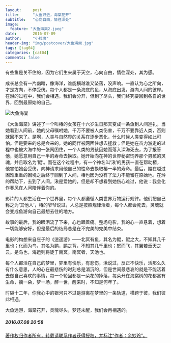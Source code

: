 ```yaml
---
layout:     post
title:      "大鱼归去，海棠花开"
subtitle:   "心向自由，情往深处"
image:
  feature: "大鱼海棠2.jpeg"
date:       2016-07-09
author:     "小粒玲"
header-img: "img/postcover/大鱼海棠.jpg"
tags: [tag04]
categories: [cat04]
comments: false
---
```




有些鱼是关不住的，因为它们生来属于天空，心向自由，情往深处，其为感。

成长总会有一片幽暗，像海洋，谁能横越谁又坠落，没声响。一直认为心之所向，才是方向，不停受伤。每个人都是一条海底的鱼，从海底出发，游向人间的彼岸。在游的过程中，我们会相遇，我们会分开，但到了尽头，我们终究要回到各自的世界，回到最原始的自己。﻿

![大鱼海棠](http://7xtust.com2.z0.glb.clouddn.com/1309139-2125ae54178cc17e.jpg "大鱼海棠")

 
 《大鱼海棠》讲述了一个叫椿的女孩在十六岁生日那天变成一条鱼到人间巡礼，当她看到人间前，她的父母嘱咐她，千万不要被人类伤害，千万不要靠近人类，否则就回不来了。是啊，人类与自然界的关系在逐步恶化，什么时候人类变得如此可怕。但是要来的总是会来的，她的同伴被网困住想去拯救；但是她在奋力游走的过程中也被大海中的一张网困住，一个人类的男孩因她而落入深海死去，为了报答他，她愿意用自己一半的寿命去换取。她开始向在神的世界秘密饲养那个男孩的灵魂，并且取名为‘鲲’。而在这个过程中，有一个神名叫‘湫’的男孩一直在帮助椿，他害怕她会受伤，向神请求用他自己的性命去换取椿一半的寿命。最后，鲲在越过困难重重的困境之后终于回到了人间，椿也因为没有了法力不能留在原始地。在浺的帮助下，去到了人间。湫是爱她的，但是却不想看到她伤心难过，他说：我会化作春风在人间陪伴着你的。

影片的人都生活在一个世界里，每个人都遵循人类世界万物运行规律。他们把自己称之为‘其他人’，椿的爷爷说过，人总是按照规律活着，每个人都会死去，灵魂就会变成鱼游向自己最想去往的地方。

故事的最后，我的眼泪流了下来，心也跟着痛。整场电影，我的心一直悬着，想着一切能够安好，但是最后的结局总是在不完美的完美中结束。

电影的构想来自庄子的《逍遥游》——北冥有鱼，其名为鲲，鲲之大，不知其几千里也；化而为鸟，其名为鹏，鹏之背，不知其几千里也；怒而飞，其翼若垂天之云。是鸟也，海运则将徒于南冥。南冥者，天池也。

每个人都活在自己的梦里，梦里有快乐，有悲伤，湫说过，反正不快乐，活那么久有什么意思，人的心在最悲伤的时刻总是消沉的，但是世间最悲哀的就是不能活着去做自己喜欢的事情，每一个轮回都是一朵花的掉落，每朵开在海棠树的花都富有生命，摘一朵，梦一场，醉一世，醒来时，不知是何年了。

时隔十二年，你我心中的银河只不过是游离在梦里的一条轨道，横跨于彼，我们彼此相遇。

大鱼远游，海棠花开，灵魂尽头，梦还未醒，我们会再相遇的。

<h5>2016.07.08 20:58</h5>
<a href="http://www.jianshu.com/p/9a8349c74148">
著作权归作者所有，转载请联系作者获得授权，并标注“作者：余妙玲”。</a>
